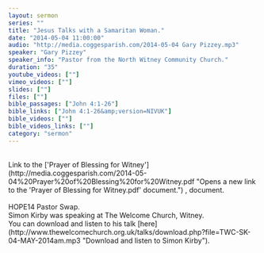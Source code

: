 ```yaml
---
layout: sermon
series: ""
title: "Jesus Talks with a Samaritan Woman."
date: "2014-05-04 11:00:00"
audio: "http://media.coggesparish.com/2014-05-04 Gary Pizzey.mp3"
speaker: "Gary Pizzey"
speaker_info: "Pastor from the North Witney Community Church."
duration: "35"
youtube_videos: [""]
vimeo_videos: [""]
slides: [""]
files: [""]
bible_passages: ["John 4:1-26"]
bible_links: ["John 4:1-26&amp;version=NIVUK"]
bible_videos: [""]
bible_videos_links: [""]
category: "sermon"
---
```


<br>
Link to the ['Prayer of Blessing for Witney'](http://media.coggesparish.com/2014-05-04%20Prayer%20of%20Blessing%20for%20Witney.pdf "Opens a new link to the 'Prayer of Blessing for Witney.pdf' document.") , document.<br>
<br>
HOPE14 Pastor Swap.<br>
Simon Kirby was speaking at The Welcome Church, Witney.<br>
You can download and listen to his talk [here](http://www.thewelcomechurch.org.uk/talks/download.php?file=TWC-SK-04-MAY-2014am.mp3 "Download and listen to Simon Kirby").
